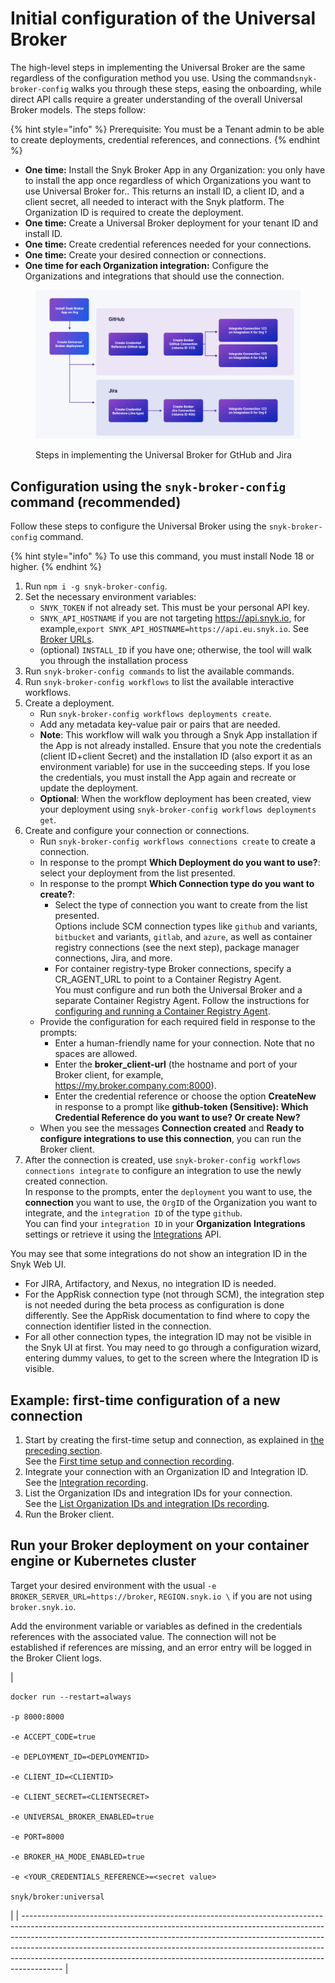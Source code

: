 # Initial configuration of the Universal Broker

The high-level steps in implementing the Universal Broker are the same regardless of the configuration method you use. Using the command`snyk-broker-config` walks you through these steps, easing the onboarding, while direct API calls require a greater understanding of the overall Universal Broker models. The steps follow:

{% hint style="info" %}
Prerequisite: You must be a Tenant admin to be able to create deployments, credential references, and connections.
{% endhint %}

* **One time:** Install the Snyk Broker App in any Organization: you only have to install the app once regardless of which Organizations you want to use Universal Broker for.. This returns an install ID, a client ID, and a client secret, all needed to interact with the Snyk platform. The Organization ID is required to create the deployment.
* **One time:** Create a Universal Broker deployment for your tenant ID and install ID.
* **One time:** Create credential references needed for your connections.
* **One time:** Create your desired connection or connections.
* **One time for each Organization integration:** Configure the Organizations and integrations that should use the connection.



<figure><img src="../../../.gitbook/assets/image 7 (1) (1).png" alt=""><figcaption><p>Steps in implementing the Universal Broker for GtHub and Jira</p></figcaption></figure>

## Configuration using the `snyk-broker-config` command (recommended) <a href="#using-snyk-broker-config-cli" id="using-snyk-broker-config-cli"></a>

Follow these steps to configure the Universal Broker using the `snyk-broker-config` command.

{% hint style="info" %}
To use this command, you must install Node 18 or higher.
{% endhint %}

1. Run `npm i -g snyk-broker-config`.
2. Set the necessary environment variables:
   * `SNYK_TOKEN` if not already set. This must be your personal API key.
   * `SNYK_API_HOSTNAME` if you are not targeting https://api.snyk.io, for example,`export SNYK_API_HOSTNAME=https://api.eu.snyk.io`. See [Broker URLs](../../../working-with-snyk/regional-hosting-and-data-residency.md#broker-urls).
   * (optional) `INSTALL_ID` if you have one; otherwise, the tool will walk you through the installation process
3. Run `snyk-broker-config commands` to list the available commands.
4. Run `snyk-broker-config workflows` to list the available interactive workflows.
5. Create a deployment.
   * Run `snyk-broker-config workflows deployments create`.
   * Add any metadata key-value pair or pairs that are needed.
   * **Note**: This workflow will walk you through a Snyk App installation if the App is not already installed. Ensure that you note the credentials (client ID+client Secret) and the installation ID (also export it as an environment variable) for use in the succeeding steps. If you lose the credentials, you must install the App again and recreate or update the deployment.
   * **Optional**:  When the workflow deployment has been created, view your deployment using `snyk-broker-config workflows deployments get`.
6. Create and configure your connection or connections.
   * Run `snyk-broker-config workflows connections create` to create a connection.
   * In response to the prompt **Which Deployment do you want to use?**: select your deployment from the list presented.
   * In response to the prompt **Which Connection type do you want to create?**:
     * Select the type of connection you want to create from the list presented.\
       Options include SCM connection types like `github` and variants, `bitbucket` and variants, `gitlab`, and `azure`, as well as container registry connections (see the next step), package manager connections, Jira, and more.
     * For container registry-type Broker connections, specify a CR\_AGENT\_URL to point to a Container Registry Agent.\
       You must configure and run both the Universal Broker and a separate Container Registry Agent. Follow the instructions for [configuring and running a Container Registry Agent](../classic-broker/snyk-broker-container-registry-agent/#configuring-and-running-the-container-registry-agent).
   * Provide the configuration for each required field in response to the prompts:
     * Enter a human-friendly name for your connection. Note that no spaces are allowed.
     * Enter the **broker\_client-url** (the hostname and port of your Broker client, for example, https://my.broker.company.com:8000).
     * Enter the credential reference or choose the option **CreateNew** in response to a prompt like **github-token (Sensitive): Which Credential Reference do you want to use? Or create New?**
   * When you see the messages **Connection created** and **Ready to configure integrations to use this connection**, you can run the Broker client.
7. After the connection is created, use `snyk-broker-config workflows connections integrate` to configure an integration to use the newly created connection.\
   In response to the prompts, enter the `deployment` you want to use, the **connection** you want to use, the `OrgID` of the Organization you want to integrate, and the `integration ID` of the type `github`.\
   You can find your `integration ID` in your **Organization** **Integrations** settings or retrieve it using the [Integrations](../../../snyk-api/reference/integrations-v1.md) API.

You may see that some integrations do not show an integration ID in the Snyk Web UI.

* For JIRA, Artifactory, and Nexus, no integration ID is needed.
* For the AppRisk connection type (not through SCM), the integration step is not needed during the beta process as configuration is done differently. See the AppRisk documentation to find where to copy the connection identifier listed in the connection.
* For all other connection types, the integration ID may not be visible in the Snyk UI at first. You may need to go through a configuration wizard, entering dummy values, to get to the screen where the Integration ID is visible.

## Example: first-time configuration of a new connection <a href="#quick-examples-below" id="quick-examples-below"></a>

1. Start by creating the first-time setup and connection, as explained in [the preceding section](initial-configuration-of-the-universal-broker.md#using-snyk-broker-config-cli).\
   See the [First time setup and connection recording](https://asciinema.org/a/YqSmUHEWMcDPeQKm6lpeG3qhM).
2. Integrate your connection with an Organization ID and Integration ID.\
   See the [Integration recording](https://asciinema.org/a/I2QJxi9MDEeThRZTLD1aTv9cN).
3. List the Organization IDs and integration IDs for your connection.\
   See the [List Organization IDs and integration IDs recording](https://asciinema.org/a/5RWuySWT0M2dDI9mARJjeZS5g).
4. Run the Broker client.

## Run your Broker deployment on your container engine or Kubernetes cluster

Target your desired environment with the usual `-e BROKER_SERVER_URL=https://broker`, `REGION.snyk.io \` if you are not using `broker.snyk.io`.

Add the environment variable or variables as defined in the credentials references with the associated value. The connection will not be established if references are missing, and an error entry will be logged in the Broker Client logs.

| <pre><code>docker run --restart=always \
    -p 8000:8000 \
    -e ACCEPT_CODE=true \
    -e DEPLOYMENT_ID=&#x3C;DEPLOYMENTID> \
    -e CLIENT_ID=&#x3C;CLIENTID> \
    -e CLIENT_SECRET=&#x3C;CLIENTSECRET> \
    -e UNIVERSAL_BROKER_ENABLED=true \
    -e PORT=8000 \
    -e BROKER_HA_MODE_ENABLED=true \
    -e &#x3C;YOUR_CREDENTIALS_REFERENCE>=&#x3C;secret value> \
snyk/broker:universal
</code></pre> |
| ---------------------------------------------------------------------------------------------------------------------------------------------------------------------------------------------------------------------------------------------------------------------------------------------------------------------------------------------------------------------------------------------------------------- |
